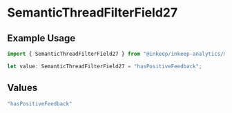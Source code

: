 # SemanticThreadFilterField27

## Example Usage

```typescript
import { SemanticThreadFilterField27 } from "@inkeep/inkeep-analytics/models/components";

let value: SemanticThreadFilterField27 = "hasPositiveFeedback";
```

## Values

```typescript
"hasPositiveFeedback"
```
